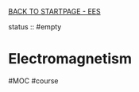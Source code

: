 [BACK TO STARTPAGE - EES](../BACK%20TO%20STARTPAGE%20-%20EES.md)

status :: #empty 

# Electromagnetism

\#MOC #course
